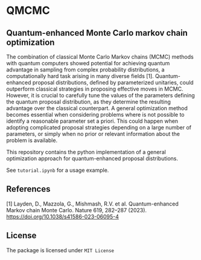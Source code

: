 # QMCMC

## Quantum-enhanced Monte Carlo markov chain optimization

The combination of classical Monte Carlo Markov chains (MCMC) methods with quantum computers showed potential for achieving quantum advantage in sampling from complex probability distributions, a computationally hard task arising in many diverse fields [1]. Quantum-enhanced proposal distributions, defined by parameterized unitaries, could outperform classical strategies in proposing effective moves in MCMC. However, it is crucial to carefully tune the values of the parameters defining the quantum proposal distribution, as they determine the resulting advantage over the classical counterpart. A general optimization method becomes essential when considering problems where is not possible to identify a reasonable parameter set a priori. This could happen when adopting complicated proposal strategies depending on a large number of parameters, or simply when no prior or relevant information about the problem is available.

This repository contains the python implementation of a general optimization approach for quantum-enhanced proposal distributions.

See ```tutorial.ipynb``` for a usage example.

## References

[1] Layden, D., Mazzola, G., Mishmash, R.V. et al. Quantum-enhanced Markov chain Monte Carlo. Nature 619, 282–287 (2023). https://doi.org/10.1038/s41586-023-06095-4

## License

The package is licensed under  ```MIT License```

